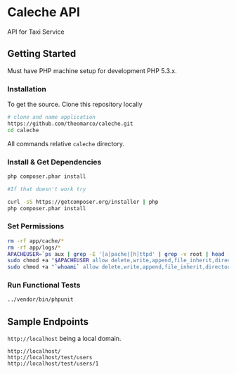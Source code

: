 Caleche API
==============

API for Taxi Service

## Getting Started

Must have PHP machine setup for development PHP 5.3.x. 

### Installation

To get the source. Clone this repository locally

```bash
# clone and name application
https://github.com/theomarco/caleche.git
cd caleche
```
All commands relative `caleche` directory.

### Install & Get Dependencies

```bash
php composer.phar install

#If that doesn't work try

curl -sS https://getcomposer.org/installer | php
php composer.phar install

```


### Set Permissions

```bash
rm -rf app/cache/*
rm -rf app/logs/*
APACHEUSER=`ps aux | grep -E '[a]pache|[h]ttpd' | grep -v root | head -1 | cut -d\  -f1`
sudo chmod +a "$APACHEUSER allow delete,write,append,file_inherit,directory_inherit" app/cache app/logs
sudo chmod +a "`whoami` allow delete,write,append,file_inherit,directory_inherit" app/cache app/logs
```

### Run Functional Tests

```bash
../vendor/bin/phpunit
```

## Sample Endpoints

`http://localhost` being a local domain.

```
http://localhost/
http://localhost/test/users
http://localhost/test/users/1
```



